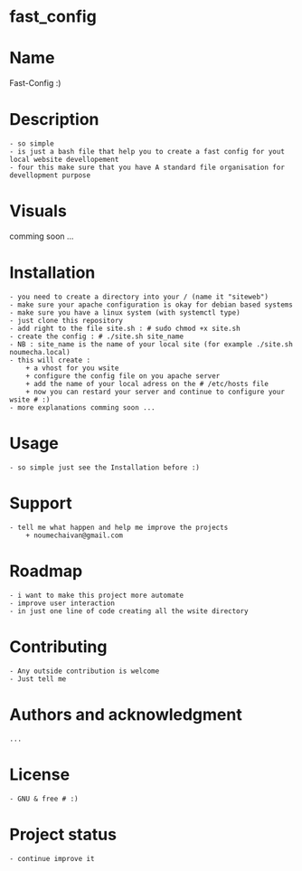 # fast_config

# Name
Fast-Config :)

# Description
	- so simple 
	- is just a bash file that help you to create a fast config for yout local website devellopement
	- four this make sure that you have A standard file organisation for devellopment purpose


# Visuals
 comming soon ...

# Installation
	- you need to create a directory into your / (name it "siteweb")
	- make sure your apache configuration is okay for debian based systems
	- make sure you have a linux system (with systemctl type)
	- just clone this repository
	- add right to the file site.sh : # sudo chmod +x site.sh
	- create the config : # ./site.sh site_name
	- NB : site_name is the name of your local site (for example ./site.sh noumecha.local)
	- this will create :
		+ a vhost for you wsite
		+ configure the config file on you apache server
		+ add the name of your local adress on the # /etc/hosts file		
		+ now you can restard your server and continue to configure your wsite # :)
	- more explanations comming soon ...

# Usage
	- so simple just see the Installation before :)

# Support
	- tell me what happen and help me improve the projects 
		+ noumechaivan@gmail.com

# Roadmap
	- i want to make this project more automate 
	- improve user interaction
	- in just one line of code creating all the wsite directory

# Contributing
	- Any outside contribution is welcome
	- Just tell me

# Authors and acknowledgment
	...

# License
	- GNU & free # :)

# Project status
	- continue improve it
